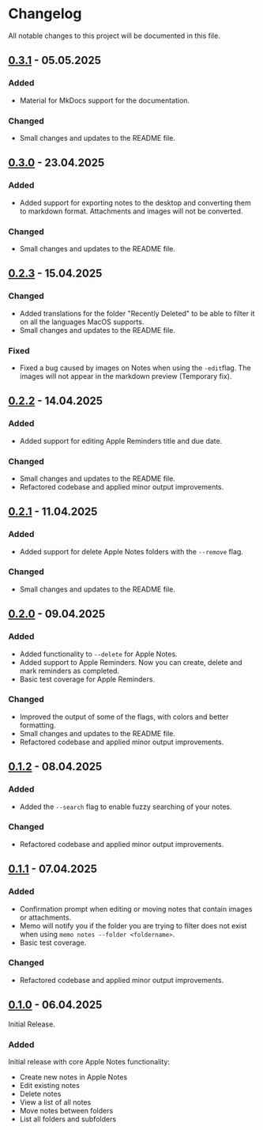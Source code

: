 # Changelog

All notable changes to this project will be documented in this file.

## [0.3.1] - 05.05.2025

### Added

- Material for MkDocs support for the documentation.

### Changed

- Small changes and updates to the README file.

## [0.3.0] - 23.04.2025

### Added

- Added support for exporting notes to the desktop and converting them to markdown format. Attachments and images will not be converted.

### Changed

- Small changes and updates to the README file.

## [0.2.3] - 15.04.2025

### Changed

- Added translations for the folder "Recently Deleted" to be able to filter it on all the languages MacOS supports.
- Small changes and updates to the README file.

### Fixed

- Fixed a bug caused by images on Notes when using the `-edit`flag. The images will not appear in the markdown preview (Temporary fix).

## [0.2.2] - 14.04.2025

### Added

- Added support for editing Apple Reminders title and due date.

### Changed

- Small changes and updates to the README file.
- Refactored codebase and applied minor output improvements.

## [0.2.1] - 11.04.2025

### Added

- Added support for delete Apple Notes folders with the `--remove` flag.

### Changed

- Small changes and updates to the README file.

## [0.2.0] - 09.04.2025

### Added

- Added functionality to `--delete` for Apple Notes.
- Added support to Apple Reminders. Now you can create, delete and mark reminders as completed.
- Basic test coverage for Apple Reminders.

### Changed

- Improved the output of some of the flags, with colors and better formatting.
- Small changes and updates to the README file.
- Refactored codebase and applied minor output improvements.

## [0.1.2] - 08.04.2025

### Added

- Added the `--search` flag to enable fuzzy searching of your notes.

### Changed

- Refactored codebase and applied minor output improvements.

## [0.1.1] - 07.04.2025

### Added

- Confirmation prompt when editing or moving notes that contain images or attachments.
- Memo will notify you if the folder you are trying to filter does not exist when using `memo notes --folder <foldername>`.
- Basic test coverage.

### Changed

- Refactored codebase and applied minor output improvements.

## [0.1.0] - 06.04.2025

Initial Release.

### Added

Initial release with core Apple Notes functionality:

- Create new notes in Apple Notes
- Edit existing notes
- Delete notes
- View a list of all notes
- Move notes between folders
- List all folders and subfolders

[0.3.1]: https://github.com/antoniorodr/memo/releases/tag/v0.3.1
[0.3.0]: htpps://github.com/antoniorodr/memo/releases/tag/v0.3.0
[0.2.3]: https://github.com/antoniorodr/memo/releases/tag/v0.2.3
[0.2.2]: https://github.com/antoniorodr/memo/releases/tag/v0.2.2
[0.2.1]: https://github.com/antoniorodr/memo/releases/tag/v0.2.1
[0.2.0]: https://github.com/antoniorodr/memo/releases/tag/v0.2.0
[0.1.2]: https://github.com/antoniorodr/memo/releases/tag/v0.1.2
[0.1.1]: https://github.com/antoniorodr/memo/releases/tag/v0.1.1
[0.1.0]: https://github.com/antoniorodr/memo/releases/tag/v0.1.0
